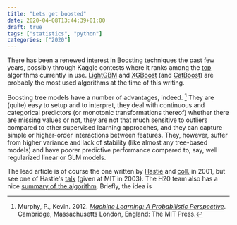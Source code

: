 ```yaml
---
title: "Lets get boosted"
date: 2020-04-08T13:44:39+01:00
draft: true
tags: ["statistics", "python"]
categories: ["2020"]
---
```


There has been a renewed interest in [Boosting](https://en.wikipedia.org/wiki/Boosting_%28machine_learning%29) techniques the past few years, possibly through Kaggle contests where it ranks among the [top](https://www.kdnuggets.com/2017/10/xgboost-top-machine-learning-method-kaggle-explained.html) algorithms currently in use. [LightGBM](https://papers.nips.cc/paper/6907-lightgbm-a-highly-efficient-gradient-boosting-decision-tree.pdf) and [XGBoost](https://arxiv.org/pdf/1603.02754.pdf) (and [CatBoost](http://learningsys.org/nips17/assets/papers/paper_11.pdf)) are probably the most used algorithms at the time of this writing.

Boosting tree models have a number of advantages, indeed. [^1] They are (quite) easy to setup and to interpret, they deal with continuous and categorical predictors (or monotonic transformations thereof) whether there are missing values or not, they are not that much sensitive to outliers compared to other supervised learning approaches, and they can capture simple or higher-order interactions between features. They, however, suffer from higher variance and lack of stability (like almost any tree-based models) and have poorer predictive performance compared to, say, well regularized linear or GLM models.

The lead article is of course the one written by [Hastie](https://web.stanford.edu/~hastie/ElemStatLearn/) and [coll.](https://projecteuclid.org/euclid.aos/1013203451) in 2001, but see one of Hastie's [talk](https://web.stanford.edu/~hastie/TALKS/boost.pdf) (given at MIT in 2003). The H20 team also has a nice [summary of the algorithm](http://docs.h2o.ai/h2o/latest-stable/h2o-docs/data-science/gbm.html). Briefly, the idea is

[^1]: Murphy, P., Kevin. 2012. [_Machine Learning: A Probabilistic Perspective_](https://www.cs.ubc.ca/~murphyk/MLbook/). Cambridge, Massachusetts London, England: The MIT Press.
